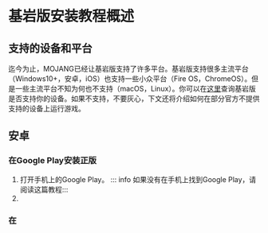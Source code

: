 # 基岩版安装教程概述
## 支持的设备和平台
迄今为止，MOJANG已经让基岩版支持了许多平台。基岩版支持很多主流平台（Windows10+，安卓，iOS）也支持一些小众平台（Fire OS，ChromeOS）。但是一些主流平台不知为何也不支持（macOS，Linux）。你可以在[这里](https://zh.minecraft.wiki/w/基岩版#兼容设备)查询基岩版是否支持你的设备。如果不支持，不要灰心，下文还将介绍如何在部分官方不提供支持的设备上运行游戏。
## 安卓
### 在Google Play安装正版
1. 打开手机上的Google Play。
::: info 如果没有在手机上找到Google Play，请阅读这篇教程:::
2. 
### 在